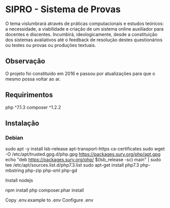 # SIPRO - Sistema de Provas
O tema vislumbrará através de práticas computacionais e estudos teóricos: a necessidade, a viabilidade e criação de um sistema online auxiliador para docentes e discentes. Incumbirá, ideologicamente, desde a constituição dos sistemas avaliativos até o feedback de resolução destes questionários ou testes ou provas ou produções textuais.

## Observação
O projeto foi constituído em 2016 e passou por atualizações para que o mesmo possa voltar ao ar.

## Requirimentos
php ^7.1.3
composer ^1.2.2

## Instalação

### Debian
sudo apt -y install lsb-release apt-transport-https ca-certificates 
sudo wget -O /etc/apt/trusted.gpg.d/php.gpg https://packages.sury.org/php/apt.gpg
echo "deb https://packages.sury.org/php/ $(lsb_release -sc) main" | sudo tee /etc/apt/sources.list.d/php7.3.list
sudo apt-get install php7.3 php-mbstring php-zip php-xml php-gd


Install nodejs

npm install
php composer.phar install

Copy .env.example to .env
Configure .env